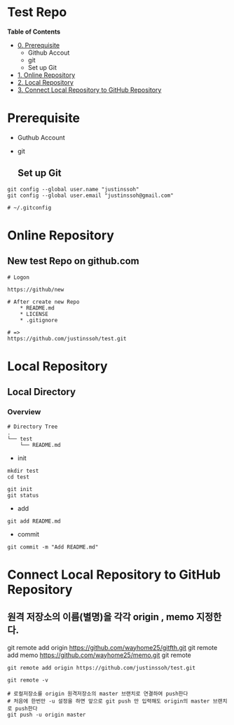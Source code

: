 Test Repo
==================================================
**Table of Contents**
* [ 0. Prerequisite ]( #prerequisite )
    - Github Accout
    - git
    - Set up Git
* [ 1. Online Repository ]( #online-repository )
* [ 2. Local Repository ]( #local-repository )
* [ 3. Connect Local Repository to GitHub Repository ]( #connect-local-repository-to-github-repository )



Prerequisite
==============================
* Guthub Account
* git

    ## Set up Git
```
git config --global user.name "justinssoh"
git config --global user.email "justinssoh@gmail.com"

# ~/.gitconfig
```


Online Repository
==============================
## New test Repo on github.com
```
# Logon

https://github/new

# After create new Repo
    * README.md
    * LICENSE
    * .gitignore

# =>
https://github.com/justinssoh/test.git
```



Local Repository
==============================
## Local Directory
###  Overview
```
# Directory Tree
.
└── test
    └── README.md    
```

* init
```
mkdir test
cd test

git init
git status
```

* add
```
git add README.md

```

* commit
```
git commit -m "Add README.md"
```



Connect Local Repository to GitHub Repository
==================================================
## 원격 저장소의 이름(별명)을 각각 origin , memo 지정한다.
git remote add origin https://github.com/wayhome25/gitfth.git
git remote add memo https://github.com/wayhome25/memo.git
git remote


```
git remote add origin https://github.com/justinssoh/test.git

git remote -v

# 로컬저장소를 origin 원격저장소의 master 브랜치로 연결하여 push한다
# 처음에 한번만 -u 설정을 하면 앞으로 git push 만 입력해도 origin의 master 브랜치로 push한다
git push -u origin master
```

